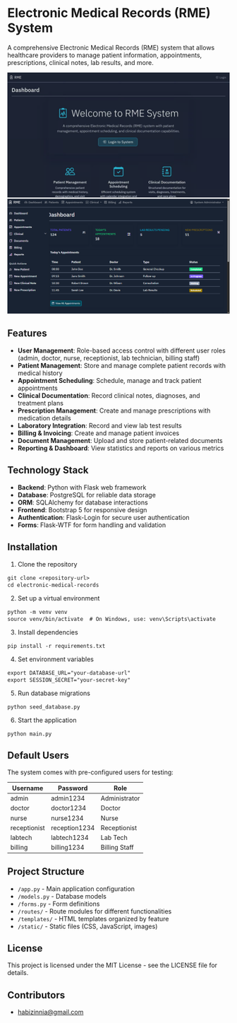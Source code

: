 # Electronic Medical Records (RME) System

A comprehensive Electronic Medical Records (RME) system that allows healthcare providers to manage patient information, appointments, prescriptions, clinical notes, lab results, and more.

![Alt Text](1.png)
![Alt Text](2.png)

## Features

- **User Management**: Role-based access control with different user roles (admin, doctor, nurse, receptionist, lab technician, billing staff)
- **Patient Management**: Store and manage complete patient records with medical history
- **Appointment Scheduling**: Schedule, manage and track patient appointments
- **Clinical Documentation**: Record clinical notes, diagnoses, and treatment plans
- **Prescription Management**: Create and manage prescriptions with medication details
- **Laboratory Integration**: Record and view lab test results
- **Billing & Invoicing**: Create and manage patient invoices
- **Document Management**: Upload and store patient-related documents
- **Reporting & Dashboard**: View statistics and reports on various metrics

## Technology Stack

- **Backend**: Python with Flask web framework
- **Database**: PostgreSQL for reliable data storage
- **ORM**: SQLAlchemy for database interactions
- **Frontend**: Bootstrap 5 for responsive design
- **Authentication**: Flask-Login for secure user authentication
- **Forms**: Flask-WTF for form handling and validation

## Installation

1. Clone the repository
```
git clone <repository-url>
cd electronic-medical-records
```

2. Set up a virtual environment
```
python -m venv venv
source venv/bin/activate  # On Windows, use: venv\Scripts\activate
```

3. Install dependencies
```
pip install -r requirements.txt
```

4. Set environment variables
```
export DATABASE_URL="your-database-url"
export SESSION_SECRET="your-secret-key"
```

5. Run database migrations
```
python seed_database.py
```

6. Start the application
```
python main.py
```

## Default Users

The system comes with pre-configured users for testing:

| Username     | Password     | Role         |
|--------------|--------------|--------------|
| admin        | admin1234    | Administrator|
| doctor       | doctor1234   | Doctor       |
| nurse        | nurse1234    | Nurse        |
| receptionist | reception1234| Receptionist |
| labtech      | labtech1234  | Lab Tech     |
| billing      | billing1234  | Billing Staff|

## Project Structure

- `/app.py` - Main application configuration
- `/models.py` - Database models
- `/forms.py` - Form definitions
- `/routes/` - Route modules for different functionalities
- `/templates/` - HTML templates organized by feature
- `/static/` - Static files (CSS, JavaScript, images)

## License

This project is licensed under the MIT License - see the LICENSE file for details.

## Contributors

- habizinnia@gmail.com